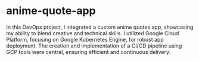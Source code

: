 # anime-quote-app

In this DevOps project, I integrated a custom anime quotes app, showcasing my ability to blend creative and technical skills. I utilized Google Cloud Platform, focusing on Google Kubernetes Engine, for robust app deployment. The creation and implementation of a CI/CD pipeline using GCP tools were central, ensuring efficient and continuous delivery.
